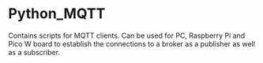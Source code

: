 # Python_MQTT
Contains scripts for MQTT clients. Can be used for PC, Raspberry Pi and Pico W board to establish the connections to a broker as a publisher as well as a subscriber.
